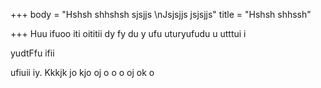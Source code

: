 +++
body = "Hshsh shhshsh sjsjjs \nJsjsjjs jsjsjjs"
title = "Hshsh shhssh"

+++
Huu ifuoo iti oititii dy fy du y ufu uturyufudu u utttui i

yudtFfu ifii

ufiuii iy. Kkkjk jo kjo oj o o o oj ok o